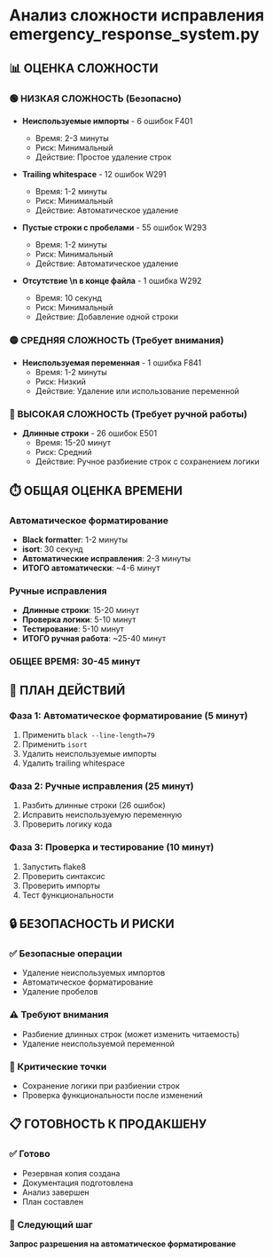 # Анализ сложности исправления emergency_response_system.py

## 📊 ОЦЕНКА СЛОЖНОСТИ

### 🟢 НИЗКАЯ СЛОЖНОСТЬ (Безопасно)
- **Неиспользуемые импорты** - 6 ошибок F401
  - Время: 2-3 минуты
  - Риск: Минимальный
  - Действие: Простое удаление строк

- **Trailing whitespace** - 12 ошибок W291
  - Время: 1-2 минуты  
  - Риск: Минимальный
  - Действие: Автоматическое удаление

- **Пустые строки с пробелами** - 55 ошибок W293
  - Время: 1-2 минуты
  - Риск: Минимальный
  - Действие: Автоматическое удаление

- **Отсутствие \n в конце файла** - 1 ошибка W292
  - Время: 10 секунд
  - Риск: Минимальный
  - Действие: Добавление одной строки

### 🟡 СРЕДНЯЯ СЛОЖНОСТЬ (Требует внимания)
- **Неиспользуемая переменная** - 1 ошибка F841
  - Время: 1-2 минуты
  - Риск: Низкий
  - Действие: Удаление или использование переменной

### 🔴 ВЫСОКАЯ СЛОЖНОСТЬ (Требует ручной работы)
- **Длинные строки** - 26 ошибок E501
  - Время: 15-20 минут
  - Риск: Средний
  - Действие: Ручное разбиение строк с сохранением логики

## ⏱️ ОБЩАЯ ОЦЕНКА ВРЕМЕНИ

### Автоматическое форматирование
- **Black formatter**: 1-2 минуты
- **isort**: 30 секунд
- **Автоматические исправления**: 2-3 минуты
- **ИТОГО автоматически**: ~4-6 минут

### Ручные исправления
- **Длинные строки**: 15-20 минут
- **Проверка логики**: 5-10 минут
- **Тестирование**: 5-10 минут
- **ИТОГО ручная работа**: ~25-40 минут

### **ОБЩЕЕ ВРЕМЯ**: 30-45 минут

## 🎯 ПЛАН ДЕЙСТВИЙ

### Фаза 1: Автоматическое форматирование (5 минут)
1. Применить `black --line-length=79`
2. Применить `isort`
3. Удалить неиспользуемые импорты
4. Удалить trailing whitespace

### Фаза 2: Ручные исправления (25 минут)
1. Разбить длинные строки (26 ошибок)
2. Исправить неиспользуемую переменную
3. Проверить логику кода

### Фаза 3: Проверка и тестирование (10 минут)
1. Запустить flake8
2. Проверить синтаксис
3. Проверить импорты
4. Тест функциональности

## 🔒 БЕЗОПАСНОСТЬ И РИСКИ

### ✅ Безопасные операции
- Удаление неиспользуемых импортов
- Автоматическое форматирование
- Удаление пробелов

### ⚠️ Требуют внимания
- Разбиение длинных строк (может изменить читаемость)
- Удаление неиспользуемой переменной

### 🚨 Критические точки
- Сохранение логики при разбиении строк
- Проверка функциональности после изменений

## 📋 ГОТОВНОСТЬ К ПРОДАКШЕНУ

### ✅ Готово
- Резервная копия создана
- Документация подготовлена
- Анализ завершен
- План составлен

### 🎯 Следующий шаг
**Запрос разрешения на автоматическое форматирование**